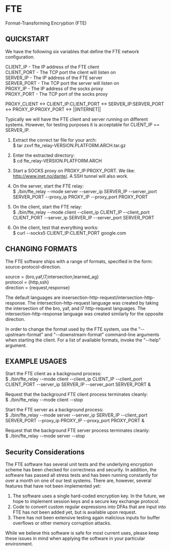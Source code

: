 FTE
===

Format-Transforming Encryption (FTE)

QUICKSTART  
----------

We have the following six variables that define the FTE network configuration.  
  
CLIENT\_IP - The IP address of the FTE client  
CLIENT\_PORT - The TCP port the client will listen on  
SERVER\_IP - The IP address of the FTE server  
SERVER\_PORT - The TCP port the server will listen on  
PROXY\_IP - The IP address of the socks proxy  
PROXY\_PORT - The TCP port of the socks proxy  

PROXY\_CLIENT <-> CLIENT\_IP:CLIENT\_PORT <-> SERVER\_IP:SERVER\_PORT <-> PROXY\_IP:PROXY\_PORT <-> ||INTERNET||

Typically we will have the FTE client and server running on different systems. However, for testing purposes it is acceptable for CLIENT\_IP == SERVER\_IP.

1. Extract the correct tar file for your arch:  
$ tar zxvf fte_relay-VERSION.PLATFORM.ARCH.tar.gz

2. Enter the extracted directory:  
$ cd fte_relay-VERSION.PLATFORM.ARCH

3. Start a SOCKS proxy on PROXY\_IP:PROXY\_PORT. We like: http://www.inet.no/dante/.  A SSH tunnel will also work.

4. On the server, start the FTE relay:  
$ ./bin/fte\_relay --mode server --server\_ip SERVER\_IP --server\_port SERVER\_PORT --proxy\_ip PROXY\_IP --proxy\_port PROXY\_PORT

5. On the client, start the FTE relay:  
$ ./bin/fte\_relay --mode client --client\_ip CLIENT\_IP --client\_port CLIENT\_PORT --server\_ip SERVER\_IP --server\_port SERVER\_PORT

6. On the client, test that everything works:  
$ curl --socks5 CLIENT\_IP:CLIENT\_PORT google.com

CHANGING FORMATS
-----------------------------
The FTE software ships with a range of formats, specified in the form:  source-protocol-direction.

source = {bro,yaf,l7,intersection,learned_ag}  
protocol = {http,ssh}  
direction = {request,response}  

The default languages are insersection-http-request/intersection-http-response. The intersection-http-request language was created by taking the intersection of the bro, yaf, and l7 http-request languages. The intersection-http-response language was created similarly for the opposite direction.

In order to change the format used by the FTE system, use the "--upstream-format" and "--downstream-format" command-line arguments when starting the client. For a list of available formats, invoke the "--help" argument.


EXAMPLE USAGES
-------------------------
Start the FTE client as a background process:  
$ ./bin/fte\_relay --mode client --client\_ip CLIENT\_IP --client\_port CLIENT\_PORT  --server\_ip SERVER\_IP --server\_port SERVER\_PORT &

Request that the background FTE client process terminates cleanly:  
$ ./bin/fte\_relay --mode client --stop

Start the FTE server as a background process:  
$ ./bin/fte\_relay --mode server --server\_ip SERVER\_IP --client\_port SERVER\_PORT --proxy\_ip PROXY\_IP --proxy\_port PROXY\_PORT &

Request that the background FTE server process terminates cleanly:  
$ ./bin/fte\_relay --mode server --stop


Security Considerations
------------------------------------------------
The FTE software has several unit tests and the underlying encryption scheme has been checked for correctness and security.  In addition, the software has passed all stress tests and has been running constantly for over a month on one of our test systems.  There are, however, several features that have not been implemented yet:  

1. The software uses a single hard-coded encryption key.  In the future, we hope to implement session keys and a secure key exchange protocol.
2. Code to convert custom regular expressions into DFAs that are input into FTE has not been added yet, but is available upon request.
3. There has not been extensive testing again malicious inputs for buffer overflows or other memory corruption attacks.

While we believe this software is safe for most current uses, please keep these issues in mind when applying the software in your particular environment.

